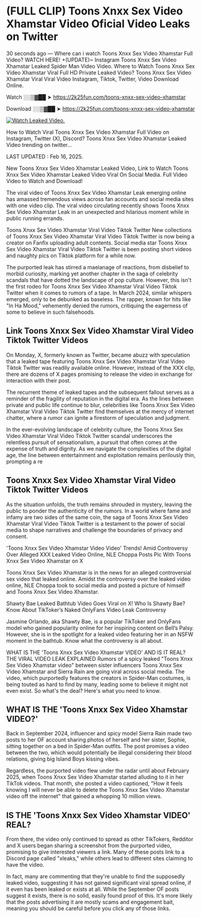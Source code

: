 # (FULL CLIP) Toons Xnxx Sex Video Xhamstar Video Oficial Video Leaks on Twitter

30 seconds ago — Where can i watch Toons Xnxx Sex Video Xhamstar Full Video? WATCH HERE! +(UPDATE)~ Instagram Toons Xnxx Sex Video Xhamstar Leaked Spider Man Video Video. Where to Watch Toons Xnxx Sex Video Xhamstar Viral Full HD Private Leaked Video? Toons Xnxx Sex Video Xhamstar Viral Viral Video Instagram, Tiktok, Twitter, Video Download Online.

Watch ░░▒▓██ ➤ https://2k25fun.com/toons-xnxx-sex-video-xhamstar

Download ░░▒▓██ ➤ https://2k25fun.com/toons-xnxx-sex-video-xhamstar

[![Watch Leaked Video.](https://miro.medium.com/v2/resize:fit:828/format:webp/1*cilzJN44JGOrTw9NJCrNHA.gif "Watch Leaked Video")](https://2k25fun.com/toons-xnxx-sex-video-xhamstar)

How to Watch Viral Toons Xnxx Sex Video Xhamstar Full Video on Instagram, Twitter (X), Discord? Toons Xnxx Sex Video Xhamstar Leaked Video trending on twitter...

LAST UPDATED : Feb 16, 2025.

New Toons Xnxx Sex Video Xhamstar Leaked Video, Link to Watch Toons Xnxx Sex Video Xhamstar Leaked Video Viral On Social Media. Full Video Video to Watch and Download!

The viral video of Toons Xnxx Sex Video Xhamstar Leak emerging online has amassed tremendous views across fan accounts and social media sites with one video clip. The viral video circulating recently shows Toons Xnxx Sex Video Xhamstar Leak in an unexpected and hilarious moment while in public running errands.

Toons Xnxx Sex Video Xhamstar Viral Video Tiktok Twitter New collections of Toons Xnxx Sex Video Xhamstar Viral Video Tiktok Twitter is now being a creator on Fanfix uploading adult contents. Social media star Toons Xnxx Sex Video Xhamstar Viral Video Tiktok Twitter is been posting short videos and naughty pics on Tiktok platform for a while now.

The purported leak has stirred a maelanage of reactions, from disbelief to morbid curiosity, marking yet another chapter in the saga of celebrity scandals that have dotted the landscape of pop culture. However, this isn't the first rodeo for Toons Xnxx Sex Video Xhamstar Viral Video Tiktok Twitter when it comes to rumors of a tape. In March 2024, similar whispers emerged, only to be debunked as baseless. The rapper, known for hits like "In Ha Mood," vehemently denied the rumors, critiquing the eagerness of some to believe in such falsehoods.

## Link Toons Xnxx Sex Video Xhamstar Viral Video Tiktok Twitter Videos

On Monday, X, formerly known as Twitter, became abuzz with speculation that a leaked tape featuring Toons Xnxx Sex Video Xhamstar Viral Video Tiktok Twitter was readily available online. However, instead of the XXX clip, there are dozens of X pages promising to release the video in exchange for interaction with their post.

The recurrent theme of leaked tapes and the subsequent fallout serves as a reminder of the fragility of reputation in the digital era. As the lines between private and public life continue to blur, celebrities like Toons Xnxx Sex Video Xhamstar Viral Video Tiktok Twitter find themselves at the mercy of internet chatter, where a rumor can ignite a firestorm of speculation and judgment.

In the ever-evolving landscape of celebrity culture, the Toons Xnxx Sex Video Xhamstar Viral Video Tiktok Twitter scandal underscores the relentless pursuit of sensationalism, a pursuit that often comes at the expense of truth and dignity. As we navigate the complexities of the digital age, the line between entertainment and exploitation remains perilously thin, prompting a re

##  Toons Xnxx Sex Video Xhamstar Viral Video Tiktok Twitter Videos

As the situation unfolds, the truth remains shrouded in mystery, leaving the public to ponder the authenticity of the rumors. In a world where fame and infamy are two sides of the same coin, the saga of Toons Xnxx Sex Video Xhamstar Viral Video Tiktok Twitter is a testament to the power of social media to shape narratives and challenge the boundaries of privacy and consent.

'Toons Xnxx Sex Video Xhamstar Video Video' Trends! Amid Controversy Over Alleged XXX Leaked Video Online, NLE Choppa Posts Pic With Toons Xnxx Sex Video Xhamstar on X

Toons Xnxx Sex Video Xhamstar is in the news for an alleged controversial sex video that leaked online. Amidst the controversy over the leaked video online, NLE Choppa took to social media and posted a picture of himself and Toons Xnxx Sex Video Xhamstar.

Shawty Bae Leaked Bathtub Video Goes Viral on X! Who Is Shawty Bae? Know About TikToker’s Naked OnlyFans Video Leak Controversy

Jasmine Orlando, aka Shawty Bae, is a popular TikToker and OnlyFans model who gained popularity online for her inspiring content on Bell’s Palsy. However, she is in the spotlight for a leaked video featuring her in an NSFW moment in the bathtub. Know what the controversy is all about.

WHAT IS THE 'Toons Xnxx Sex Video Xhamstar VIDEO' AND IS IT REAL? THE VIRAL VIDEO LEAK EXPLAINED Rumors of a spicy leaked "Toons Xnxx Sex Video Xhamstar video" between sister influencers Toons Xnxx Sex Video Xhamstar and Sierra Rain are going viral across social media. The video, which purportedly features the creators in Spider-Man costumes, is being touted as hard to find by many, leading some to believe it might not even exist. So what's the deal? Here's what you need to know.

## WHAT IS THE 'Toons Xnxx Sex Video Xhamstar VIDEO?'

Back in September 2024, influencer and spicy model Sierra Rain made two posts to her OF account sharing photos of herself and her sister, Sophie, sitting together on a bed in Spider-Man outfits. The post promises a video between the two, which would potentially be illegal considering their blood relations, giving big Island Boys kissing vibes.

Regardless, the purported video flew under the radar until about February 2025, when Toons Xnxx Sex Video Xhamstar started alluding to it in her TikTok videos. That month, she posted a video captioned, "How it feels knowing I will never be able to delete the Toons Xnxx Sex Video Xhamstar video off the internet" that gained a whopping 10 million views.

## IS THE 'Toons Xnxx Sex Video Xhamstar VIDEO' REAL?

From there, the video only continued to spread as other TikTokers, Redditor and X users began sharing a screenshot from the purported video, promising to give interested viewers a link. Many of these posts link to a Discord page called "xleaks," while others lead to different sites claiming to have the video.

In fact, many are commenting that they're unable to find the supposedly leaked video, suggesting it has not gained significant viral spread online, if it even has been leaked or exists at all. While the September OF posts suggest it exists, there is no solid, easily found proof of this. It's more likely that the posts advertising it are mostly scams and engagement bait, meaning you should be careful before you click any of those links.